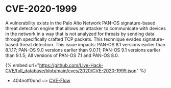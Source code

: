 # CVE-2020-1999

A vulnerability exists in the Palo Alto Network PAN-OS signature-based threat detection engine that allows an attacker to communicate with devices in the network in a way that is not analyzed for threats by sending data through specifically crafted TCP packets. This technique evades signature-based threat detection. This issue impacts: PAN-OS 8.1 versions earlier than 8.1.17; PAN-OS 9.0 versions earlier than 9.0.11; PAN-OS 9.1 versions earlier than 9.1.5; All versions of PAN-OS 7.1 and PAN-OS 8.0.

{% embed url="https://github.com/Live-Hack-CVE/full_database/blob/main/cves/2020/CVE-2020-1999.json" %}


* 404notf0und ~> [CVE-Flow](https://zeste.alice-snow.ru/2020/database/cve-2020-1999/cve-flow-404notf0und)